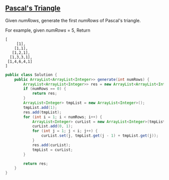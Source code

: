 ## [Pascal's Triangle](http://oj.leetcode.com/problems/pascals-triangle/)

Given *numRows*, generate the first *numRows* of Pascal's triangle.

For example, given *numRows* = 5,
Return

```
[
     [1],
    [1,1],
   [1,2,1],
  [1,3,3,1],
 [1,4,6,4,1]
]
```

``` java
public class Solution {	
    public ArrayList<ArrayList<Integer>> generate(int numRows) {
		ArrayList<ArrayList<Integer>> res = new ArrayList<ArrayList<Integer>>();
		if (numRows == 0) {
			return res;
		}
		ArrayList<Integer> tmpList = new ArrayList<Integer>();
		tmpList.add(1);
		res.add(tmpList);
		for (int i = 1; i < numRows; i++) {
			ArrayList<Integer> curList = new ArrayList<Integer>(tmpList);
			curList.add(0, 1);
			for (int j = 1; j < i; j++) {
				curList.set(j, tmpList.get(j - 1) + tmpList.get(j));
			}
			res.add(curList);
			tmpList = curList;
		}

		return res;
	}
}
```
